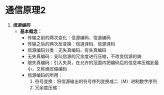 # 通信原理2

1. ***信源编码***
   * **基本概念：**
     * 传输之前的两次变化：信源编码、信道编码
     * 传输之后的两次反变换：信道译码、信源译码
     * 信源编码分类：无失真编码、有失真编码
     * 无失真编码：支队信源的冗余度进行压缩，不改变信源的熵
     * 限失真编码：引入失真，在允许的范围内把编码后的信息率压缩到最小，又称熵压缩编码
     * 信源编码的所用：
       1. 符号变换：将信源输出的符号序列变换成二（M）进制数字序列
       2. 冗余度压缩：

